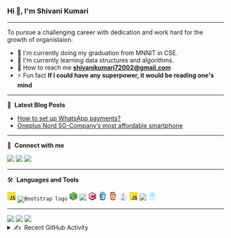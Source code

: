 ### Hi 👋, I'm Shivani Kumari 

___

To pursue a challenging career with dedication and work hard for the growth of organistaion.

- 🎯 I'm currently doing my graduation from MNNIT in CSE.
- 📝 I'm currently learning data structures and algorithms.
- 📧 How to reach me **shivanikumari72002@gmail.com**
- ⚡ Fun fact **If I could have any superpower, it would be reading one's mind**

___

📕 &nbsp;**Latest Blog Posts**
<!-- BLOG-POST-LIST:START -->
- [How to set up WhatsApp payments?](https://techtrekker.in/how-to-set-up-whatsapp-payments/)
- [Oneplus Nord 5G-Company’s most affordable smartphone](https://techtrekker.in/oneplus-nord-5g-companys-most-affordable-smartphone/)
<!-- BLOG-POST-LIST:END -->

___

🤝 &nbsp;**Connect with me**

<code><img height="15" src="https://raw.githubusercontent.com/rahuldkjain/github-profile-readme-generator/master/src/images/icons/Social/devto.svg"/></code>
<code><img height="15" src="https://raw.githubusercontent.com/rahuldkjain/github-profile-readme-generator/master/src/images/icons/Social/linked-in-alt.svg"/></code>
<code><img height="15" src="https://raw.githubusercontent.com/rahuldkjain/github-profile-readme-generator/master/src/images/icons/Social/geeks-for-geeks.svg"/></code>

___

🛠 &nbsp;**Languages and Tools**

<code><img height="20" src="https://raw.githubusercontent.com/github/explore/80688e429a7d4ef2fca1e82350fe8e3517d3494d/topics/javascript/javascript.png"></code>
<code><img height="20" src="https://v5.getbootstrap.com/docs/5.0/assets/brand/bootstrap-logo-shadow.png" alt="Bootstrap logo"></code>
<code><img height="20" src="https://raw.githubusercontent.com/github/explore/80688e429a7d4ef2fca1e82350fe8e3517d3494d/topics/nodejs/nodejs.png"></code>
<code><img height="20"  src="https://webassets.mongodb.com/_com_assets/cms/MongoDB_Logo_FullColorBlack_RGB-4td3yuxzjs.png"></code>
<code><img height="20"  src="https://raw.githubusercontent.com/devicons/devicon/master/icons/cplusplus/cplusplus-original.svg"></code>
<code><img height="20"  src="https://raw.githubusercontent.com/devicons/devicon/master/icons/css3/css3-original-wordmark.svg"></code>
<code><img height="20"  src="https://raw.githubusercontent.com/devicons/devicon/master/icons/html5/html5-original-wordmark.svg"></code>
<code><img height="20"  src="https://raw.githubusercontent.com/devicons/devicon/master/icons/java/java-original.svg"></code>
<code><img height="20"  src="https://raw.githubusercontent.com/devicons/devicon/master/icons/javascript/javascript-original.svg"></code>
<code><img height="20"  src="https://cdn.worldvectorlogo.com/logos/pug.svg"></code>
<code><img height="20"  src="https://raw.githubusercontent.com/devicons/devicon/master/icons/react/react-original-wordmark.svg"></code>

___

<img align="" src="https://github-readme-stats.vercel.app/api?username=shivani4208&show_icons=true&locale=en&theme=radical">
<img align="" src="https://github-readme-streak-stats.herokuapp.com/?user=shivani4208&theme=radical">
<img align="" src="https://github-readme-stats.vercel.app/api/top-langs?username=shivani4208&show_icons=true&locale=en&theme=radical">
<details>
  <summary>✍ &nbsp;Recent GitHub Activity</summary>
<!--START_SECTION:activity-->
1. 🎉 Merged PR [#26](https://github.com/ContriHUB/Concise/pull/26) in [ContriHUB/Concise](https://github.com/ContriHUB/Concise)
2. 🎉 Merged PR [#51](https://github.com/ContriHUB/LeetSolve/pull/51) in [ContriHUB/LeetSolve](https://github.com/ContriHUB/LeetSolve)
3. 🎉 Merged PR [#36](https://github.com/ContriHUB/Gif-It/pull/36) in [ContriHUB/Gif-It](https://github.com/ContriHUB/Gif-It)
<!--END_SECTION:activity-->
</details>
